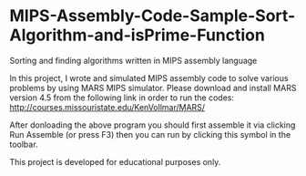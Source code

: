 # MIPS-Assembly-Code-Sample-Sort-Algorithm-and-isPrime-Function
Sorting and finding algorithms written in MIPS assembly language

In this project, I wrote and simulated MIPS assembly code to solve various problems by using MARS MIPS simulator. Please download and install MARS version 4.5 from the following link in order to run the codes:
http://courses.missouristate.edu/KenVollmar/MARS/

After donloading the above program you should first assemble it via clicking Run  Assemble (or press F3) then you can run by clicking this symbol in the toolbar.

This project is developed for educational purposes only.
